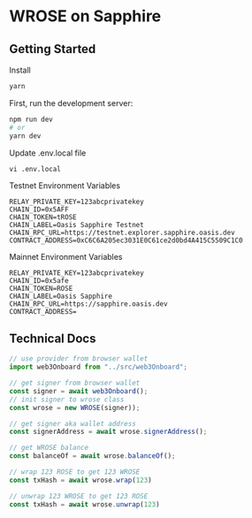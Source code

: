 # WROSE on Sapphire

## Getting Started

Install

```bash
yarn
```

First, run the development server:

```bash
npm run dev
# or
yarn dev
```

Update .env.local file

`vi .env.local`

Testnet Environment Variables

```
RELAY_PRIVATE_KEY=123abcprivatekey
CHAIN_ID=0x5AFF
CHAIN_TOKEN=tROSE
CHAIN_LABEL=Oasis Sapphire Testnet
CHAIN_RPC_URL=https://testnet.explorer.sapphire.oasis.dev
CONTRACT_ADDRESS=0xC6C6A205ec3031E0C61ce2d0bd4A415C5509C1C0
```

Mainnet Environment Variables

```
RELAY_PRIVATE_KEY=123abcprivatekey
CHAIN_ID=0x5afe
CHAIN_TOKEN=ROSE
CHAIN_LABEL=Oasis Sapphire
CHAIN_RPC_URL=https://sapphire.oasis.dev
CONTRACT_ADDRESS=
```

## Technical Docs

```javascript
// use provider from browser wallet
import web3Onboard from "../src/web3Onboard";

// get signer from browser wallet
const signer = await web3Onboard();
// init signer to wrose class
const wrose = new WROSE(signer));

// get signer aka wallet address
const signerAddress = await wrose.signerAddress();

// get WROSE balance
const balanceOf = await wrose.balanceOf();

// wrap 123 ROSE to get 123 WROSE
const txHash = await wrose.wrap(123)

// unwrap 123 WROSE to get 123 ROSE
const txHash = await wrose.unwrap(123)
```
